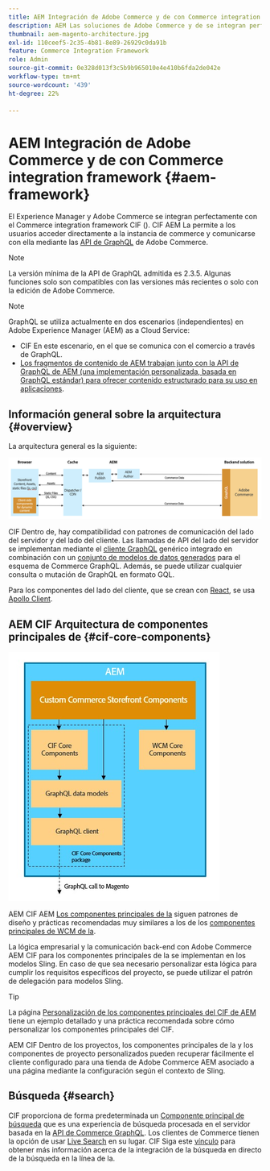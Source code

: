 ```yaml
---
title: AEM Integración de Adobe Commerce y de con Commerce integration framework
description: AEM Las soluciones de Adobe Commerce y de se integran perfectamente con el Commerce integration framework CIF (). CIF AEM La permite a los usuarios acceder a una instancia de Adobe Commerce y comunicarse con Adobe Commerce a través de GraphQL. AEM También permite a los autores de la utilizar los seleccionadores de productos y categorías, así como la consola de productos para examinar los datos de productos y categorías que se obtienen a petición de Adobe Commerce. Además, CIF ofrece una tienda predeterminada que puede acelerar los proyectos de comercio.
thumbnail: aem-magento-architecture.jpg
exl-id: 110ceef5-2c35-4b81-8e89-26929c0da91b
feature: Commerce Integration Framework
role: Admin
source-git-commit: 0e328d013f3c5b9b965010e4e410b6fda2de042e
workflow-type: tm+mt
source-wordcount: '439'
ht-degree: 22%

---
```


# AEM Integración de Adobe Commerce y de con Commerce integration framework {#aem-framework}

El Experience Manager y Adobe Commerce se integran perfectamente con el Commerce integration framework CIF (). CIF AEM La permite a los usuarios acceder directamente a la instancia de commerce y comunicarse con ella mediante las [API de GraphQL](https://devdocs.magento.com/guides/v2.4/graphql/) de Adobe Commerce.

>[!NOTE]
>
> La versión mínima de la API de GraphQL admitida es 2.3.5. Algunas funciones solo son compatibles con las versiones más recientes o solo con la edición de Adobe Commerce.

>[!NOTE]
>
>GraphQL se utiliza actualmente en dos escenarios (independientes) en Adobe Experience Manager (AEM) as a Cloud Service:
>
>* CIF En este escenario, en el que se comunica con el comercio a través de GraphQL.
>* [Los fragmentos de contenido de AEM trabajan junto con la API de GraphQL de AEM (una implementación personalizada, basada en GraphQL estándar) para ofrecer contenido estructurado para su uso en aplicaciones](/help/headless/graphql-api/content-fragments.md).

## Información general sobre la arquitectura {#overview}

La arquitectura general es la siguiente:

![Información general sobre la arquitectura del CIF](../assets/AEM_Magento_Architecture.png)

CIF Dentro de, hay compatibilidad con patrones de comunicación del lado del servidor y del lado del cliente.
Las llamadas de API del lado del servidor se implementan mediante el [cliente GraphQL](https://github.com/adobe/commerce-cif-graphql-client) genérico integrado en combinación con un [conjunto de modelos de datos generados](https://github.com/adobe/commerce-cif-magento-graphql) para el esquema de Commerce GraphQL. Además, se puede utilizar cualquier consulta o mutación de GraphQL en formato GQL.

Para los componentes del lado del cliente, que se crean con [React](https://reactjs.org/), se usa [Apollo Client](https://www.apollographql.com/docs/react/).

## AEM CIF Arquitectura de componentes principales de {#cif-core-components}

![Arquitectura de los componentes principales del CIF de AEM](../assets/cif-component-architecture.jpg)

AEM CIF AEM [Los componentes principales de la](https://github.com/adobe/aem-core-cif-components) siguen patrones de diseño y prácticas recomendadas muy similares a los de los [componentes principales de WCM de la](https://github.com/adobe/aem-core-wcm-components).

La lógica empresarial y la comunicación back-end con Adobe Commerce AEM CIF para los componentes principales de la se implementan en los modelos Sling. En caso de que sea necesario personalizar esta lógica para cumplir los requisitos específicos del proyecto, se puede utilizar el patrón de delegación para modelos Sling.

>[!TIP]
>
>La página [Personalización de los componentes principales del CIF de AEM](../customizing/customize-cif-components.md) tiene un ejemplo detallado y una práctica recomendada sobre cómo personalizar los componentes principales del CIF.

AEM CIF Dentro de los proyectos, los componentes principales de la y los componentes de proyecto personalizados pueden recuperar fácilmente el cliente configurado para una tienda de Adobe Commerce AEM asociado a una página mediante la configuración según el contexto de Sling.

## Búsqueda {#search}

CIF proporciona de forma predeterminada un [Componente principal de búsqueda](https://www.aemcomponents.dev/content/core-components-examples/library/commerce/search.html) que es una experiencia de búsqueda procesada en el servidor basada en la [API de Commerce GraphQL](https://developer.adobe.com/commerce/webapi/graphql/). Los clientes de Commerce tienen la opción de usar [Live Search](https://experienceleague.adobe.com/docs/commerce-merchant-services/live-search/guide-overview.html?lang=en) en su lugar. CIF Siga este [vínculo](/help/commerce-cloud/integrating/live-search-plp.md) para obtener más información acerca de la integración de la búsqueda en directo de la búsqueda en la línea de la.

